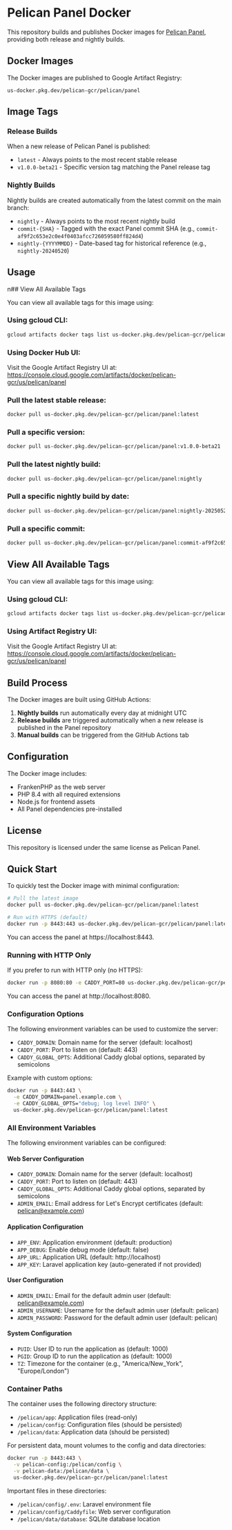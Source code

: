 # Pelican Panel Docker

This repository builds and publishes Docker images for [Pelican Panel](https://github.com/pelican-dev/panel), providing both release and nightly builds.

## Docker Images

The Docker images are published to Google Artifact Registry:

```
us-docker.pkg.dev/pelican-gcr/pelican/panel
```

## Image Tags

### Release Builds

When a new release of Pelican Panel is published:

- `latest` - Always points to the most recent stable release
- `v1.0.0-beta21` - Specific version tag matching the Panel release tag

### Nightly Builds

Nightly builds are created automatically from the latest commit on the main branch:

- `nightly` - Always points to the most recent nightly build
- `commit-{SHA}` - Tagged with the exact Panel commit SHA (e.g., `commit-af9f2c653e2c0e4f0403afcc726059580ff824d4`)
- `nightly-{YYYYMMDD}` - Date-based tag for historical reference (e.g., `nightly-20240520`)

## Usage

n## View All Available Tags

You can view all available tags for this image using:

### Using gcloud CLI:

```bash
gcloud artifacts docker tags list us-docker.pkg.dev/pelican-gcr/pelican/panel
```

### Using Docker Hub UI:

Visit the Google Artifact Registry UI at:
https://console.cloud.google.com/artifacts/docker/pelican-gcr/us/pelican/panel


### Pull the latest stable release:

```bash
docker pull us-docker.pkg.dev/pelican-gcr/pelican/panel:latest
```

### Pull a specific version:

```bash
docker pull us-docker.pkg.dev/pelican-gcr/pelican/panel:v1.0.0-beta21
```

### Pull the latest nightly build:

```bash
docker pull us-docker.pkg.dev/pelican-gcr/pelican/panel:nightly
```

### Pull a specific nightly build by date:

```bash
docker pull us-docker.pkg.dev/pelican-gcr/pelican/panel:nightly-20250528
```

### Pull a specific commit:

```bash
docker pull us-docker.pkg.dev/pelican-gcr/pelican/panel:commit-af9f2c653e2c0e4f0403afcc726059580ff824d4
```

## View All Available Tags

You can view all available tags for this image using:

### Using gcloud CLI:

```bash
gcloud artifacts docker tags list us-docker.pkg.dev/pelican-gcr/pelican/panel
```

### Using Artifact Registry UI:

Visit the Google Artifact Registry UI at:
https://console.cloud.google.com/artifacts/docker/pelican-gcr/us/pelican/panel

## Build Process

The Docker images are built using GitHub Actions:

1. **Nightly builds** run automatically every day at midnight UTC
2. **Release builds** are triggered automatically when a new release is published in the Panel repository
3. **Manual builds** can be triggered from the GitHub Actions tab

## Configuration

The Docker image includes:

- FrankenPHP as the web server
- PHP 8.4 with all required extensions
- Node.js for frontend assets
- All Panel dependencies pre-installed

## License

This repository is licensed under the same license as Pelican Panel.

## Quick Start

To quickly test the Docker image with minimal configuration:

```bash
# Pull the latest image
docker pull us-docker.pkg.dev/pelican-gcr/pelican/panel:latest

# Run with HTTPS (default)
docker run -p 8443:443 us-docker.pkg.dev/pelican-gcr/pelican/panel:latest
```

You can access the panel at https://localhost:8443.

### Running with HTTP Only

If you prefer to run with HTTP only (no HTTPS):

```bash
docker run -p 8080:80 -e CADDY_PORT=80 us-docker.pkg.dev/pelican-gcr/pelican/panel:latest
```

You can access the panel at http://localhost:8080.

### Configuration Options

The following environment variables can be used to customize the server:

- `CADDY_DOMAIN`: Domain name for the server (default: localhost)
- `CADDY_PORT`: Port to listen on (default: 443)
- `CADDY_GLOBAL_OPTS`: Additional Caddy global options, separated by semicolons

Example with custom options:

```bash
docker run -p 8443:443 \
  -e CADDY_DOMAIN=panel.example.com \
  -e CADDY_GLOBAL_OPTS="debug; log level INFO" \
  us-docker.pkg.dev/pelican-gcr/pelican/panel:latest
```
### All Environment Variables

The following environment variables can be configured:

#### Web Server Configuration
- `CADDY_DOMAIN`: Domain name for the server (default: localhost)
- `CADDY_PORT`: Port to listen on (default: 443)
- `CADDY_GLOBAL_OPTS`: Additional Caddy global options, separated by semicolons
- `ADMIN_EMAIL`: Email address for Let's Encrypt certificates (default: pelican@example.com)

#### Application Configuration
- `APP_ENV`: Application environment (default: production)
- `APP_DEBUG`: Enable debug mode (default: false)
- `APP_URL`: Application URL (default: http://localhost)
- `APP_KEY`: Laravel application key (auto-generated if not provided)

#### User Configuration
- `ADMIN_EMAIL`: Email for the default admin user (default: pelican@example.com)
- `ADMIN_USERNAME`: Username for the default admin user (default: pelican)
- `ADMIN_PASSWORD`: Password for the default admin user (default: pelican)

#### System Configuration
- `PUID`: User ID to run the application as (default: 1000)
- `PGID`: Group ID to run the application as (default: 1000)
- `TZ`: Timezone for the container (e.g., "America/New_York", "Europe/London")

### Container Paths

The container uses the following directory structure:

- `/pelican/app`: Application files (read-only)
- `/pelican/config`: Configuration files (should be persisted)
- `/pelican/data`: Application data (should be persisted)

For persistent data, mount volumes to the config and data directories:

```bash
docker run -p 8443:443 \
  -v pelican-config:/pelican/config \
  -v pelican-data:/pelican/data \
  us-docker.pkg.dev/pelican-gcr/pelican/panel:latest
```

Important files in these directories:
- `/pelican/config/.env`: Laravel environment file
- `/pelican/config/Caddyfile`: Web server configuration
- `/pelican/data/database`: SQLite database location